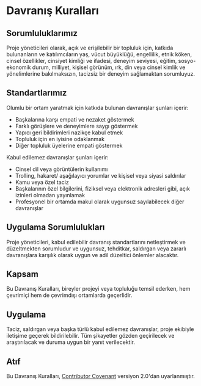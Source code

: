 # Davranış Kuralları

## Sorumluluklarımız

Proje yöneticileri olarak, açık ve erişilebilir bir topluluk için, katkıda bulunanların ve katılımcıların yaş, vücut büyüklüğü, engellilik, etnik köken, cinsel özellikler, cinsiyet kimliği ve ifadesi, deneyim seviyesi, eğitim, sosyo-ekonomik durum, milliyet, kişisel görünüm, ırk, din veya cinsel kimlik ve yönelimlerine bakılmaksızın, tacizsiz bir deneyim sağlamaktan sorumluyuz.

## Standartlarımız

Olumlu bir ortam yaratmak için katkıda bulunan davranışlar şunları içerir:

* Başkalarına karşı empati ve nezaket göstermek
* Farklı görüşlere ve deneyimlere saygı göstermek
* Yapıcı geri bildirimleri nazikçe kabul etmek
* Topluluk için en iyisine odaklanmak
* Diğer topluluk üyelerine empati göstermek

Kabul edilemez davranışlar şunları içerir:

* Cinsel dil veya görüntülerin kullanımı
* Trolling, hakaret/ aşağılayıcı yorumlar ve kişisel veya siyasi saldırılar
* Kamu veya özel taciz
* Başkalarının özel bilgilerini, fiziksel veya elektronik adresleri gibi, açık izinleri olmadan yayınlamak
* Profesyonel bir ortamda makul olarak uygunsuz sayılabilecek diğer davranışlar

## Uygulama Sorumlulukları

Proje yöneticileri, kabul edilebilir davranış standartlarını netleştirmek ve düzeltmekten sorumludur ve uygunsuz, tehditkar, saldırgan veya zararlı davranışlara karşılık olarak uygun ve adil düzeltici önlemler alacaktır.

## Kapsam

Bu Davranış Kuralları, bireyler projeyi veya topluluğu temsil ederken, hem çevrimiçi hem de çevrimdışı ortamlarda geçerlidir.

## Uygulama

Taciz, saldırgan veya başka türlü kabul edilemez davranışlar, proje ekibiyle iletişime geçerek bildirilebilir. Tüm şikayetler gözden geçirilecek ve araştırılacak ve duruma uygun bir yanıt verilecektir.

## Atıf

Bu Davranış Kuralları, [Contributor Covenant](https://www.contributor-covenant.org) versiyon 2.0'dan uyarlanmıştır. 